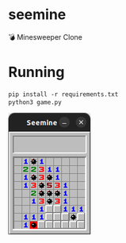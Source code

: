 # seemine
💣 Minesweeper Clone

# Running
```
pip install -r requirements.txt
python3 game.py
```

![Screenshot](/img/game.png)
